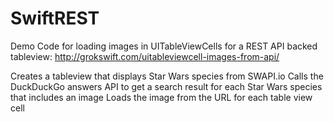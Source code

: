 # SwiftREST
Demo Code for loading images in UITableViewCells for a REST API backed tableview: http://grokswift.com/uitableviewcell-images-from-api/

Creates a tableview that displays Star Wars species from SWAPI.io
Calls the DuckDuckGo answers API to get a search result for each Star Wars species that includes an image
Loads the image from the URL for each table view cell
